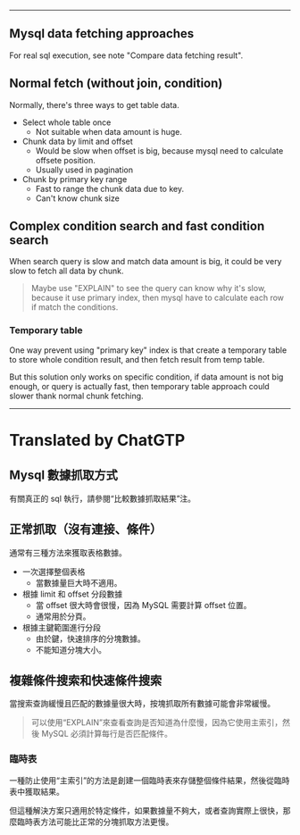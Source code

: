 <!--HugoNoteFlag-->

---

## Mysql data fetching approaches

For real sql execution, see note "Compare data fetching result".

## Normal fetch (without join, condition)

Normally, there's three ways to get table data.

* Select whole table once
  * Not suitable when data amount is huge.
* Chunk data by limit and offset
  * Would be slow when offset is big, because mysql need to calculate offsete position.
  * Usually used in pagination
* Chunk by primary key range
  * Fast to range the chunk data due to key.
  * Can't know chunk size

## Complex condition search and fast condition search

When search query is slow and match data amount is big, it could be very slow to fetch all data by chunk.

> Maybe use "EXPLAIN" to see the query can know why it's slow, because it use primary index, then mysql have to calculate each row if match the conditions. 

### Temporary table

One way prevent using "primary key" index is that create a temporary table to store whole condition result, and then fetch result from temp table.

But this solution only works on specific condition, if data amount is not big enough, or query is actually fast, then temporary table approach could slower thank normal chunk fetching.


---

<!--HugoNoteZhFlag-->

# Translated by ChatGTP

## Mysql 數據抓取方式

有關真正的 sql 執行，請參閱“比較數據抓取結果”注。

## 正常抓取（沒有連接、條件）

通常有三種方法來獲取表格數據。

* 一次選擇整個表格
  * 當數據量巨大時不適用。
* 根據 limit 和 offset 分段數據
  * 當 offset 很大時會很慢，因為 MySQL 需要計算 offset 位置。
  * 通常用於分頁。
* 根據主鍵範圍進行分段
  * 由於鍵，快速排序的分塊數據。
  * 不能知道分塊大小。

## 複雜條件搜索和快速條件搜索

當搜索查詢緩慢且匹配的數據量很大時，按塊抓取所有數據可能會非常緩慢。

> 可以使用“EXPLAIN”來查看查詢是否知道為什麼慢，因為它使用主索引，然後 MySQL 必須計算每行是否匹配條件。

### 臨時表

一種防止使用“主索引”的方法是創建一個臨時表來存儲整個條件結果，然後從臨時表中獲取結果。

但這種解決方案只適用於特定條件，如果數據量不夠大，或者查詢實際上很快，那麼臨時表方法可能比正常的分塊抓取方法更慢。